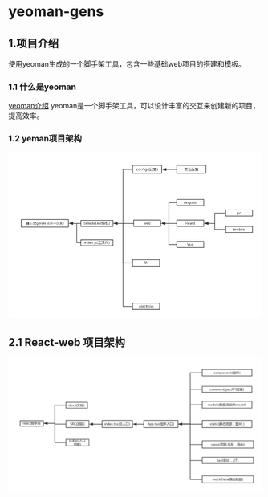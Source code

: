 # yeoman-gens

## 1.项目介绍

使用yeoman生成的一个脚手架工具，包含一些基础web项目的搭建和模板。

### 1.1 什么是yeoman

[yeoman介绍](http://yeoman.io)
yeoman是一个脚手架工具，可以设计丰富的交互来创建新的项目，提高效率。

### 1.2 yeman项目架构

![yeoman-arch](./generator-rocky/docs/imgs/yeoman-arch.jpg)

## 2.1 React-web 项目架构

![yeoman-arch](./generator-rocky/docs/imgs/react-arch.jpg)

